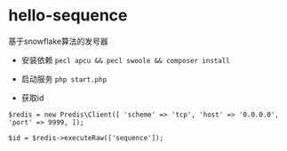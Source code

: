 # hello-sequence
基于snowflake算法的发号器

- 安装依赖
`pecl apcu && pecl swoole && composer install`

- 启动服务
`php start.php`

- 获取id

`
$redis = new Predis\Client([
    'scheme' => 'tcp',
    'host' => '0.0.0.0',
    'port' => 9999,
]);
`

`
$id = $redis->executeRaw(['sequence']);
`
